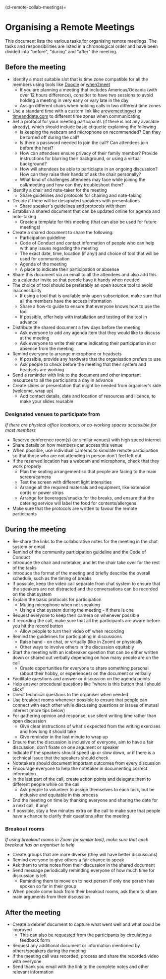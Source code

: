 (cl-remote-collab-meetings)=
# Organising a Remote Meetings

This document lists the various tasks for organising remote meetings.
The tasks and responsibilities are listed in a chronological order and have been divided into "before", "during" and "after" the meeting.

## Before the meeting

- Identify a most suitable slot that is time zone compatible for all the members using tools like [Doodle](https://doodle.com/en/) or [when2meet](https://www.when2meet.com/)
  - If you are planning a meeting that includes Americas/Oceania (with over 12 hours difference), consider to have two sessions to avoid holding a meeting in very early or vary late in the day
  - Assign different chairs when holding calls in two different time zones
- Use a standard time with a custom link like [arewemeetingyet](https://arewemeetingyet.com/) or [timeanddate.com](https://www.timeanddate.com/worldclock/fixedform.html) to different time zones when communicating
- Set a protocol for your meeting participants (if there is not any available already), which should include basic etiquette explaining the following
  - Is keeping the webcam and microphone on recommended? Can they be turned off during the call?
  - Is there a password needed to join the call? Can attendees join before the host?
  - How can attendees ensure privacy of their family member? Provide instructions for blurring their background, or using a virtual background?
  - How will attendees be able to particiapte in an ongoing discussion? How can they raise their hands of ask the chair personally?
  - What kind of challenges attendees may face while joining the call/meeting and how can they troubleshoot them?
- Identify a chair and note-taker for the meeting
  - Share guidelines and protocols for chairing and note-taking
- Decide if there will be designated speakers with presentations
  - Share speaker's guidelines and protocols with them
- Establish a shared document that can be updated online for agenda and note-taking
  - Create a template for this meeting (that can also be used for future meetings)
- Create a shared document to share the following:
  - Participation guideline
  - Code of Conduct and contact information of people who can help with any issues regarding the meeting
  - The exact date, time, location (if any!) and choice of tool that will be used for communication
  - Agenda of the meeting
  - A place to indicate their participation or absense
- Share this document via an email to all the attendees and also add this to a calendar invite so that people have it handy when needed
- The choice of tool should be preferably an open source tool to avoid inaccessibility
  - If using a tool that is available only upon subscription, make sure that all the members have the access information
  - Share a how-to guide to ensure that everyone knows how to use the tool
  - If possible, offer help with installation and testing of the tool in advance
- Distribute the shared document a few days before the meeting
  - Ask everyone to add any agenda item that they would like to discuss at the meeting
  - Ask everyone to write their name indicating their participation in or absence from the meeting
- Remind everyone to arrange microphone or headsets
  - If possible, provide any hardware that the organisation prefers to use
  - Ask people to check before the meeting that their system and headsets are working
- Send a reminder with link to the document and other important resources to all the participants a day in advance
- Create slides or presentation that might be needed from organiser's side (welcome, wrap up)
  - Add contact details, date and location of resources and licence, to make your slides reusable

### Designated venues to participate from

*If there are physical office locations, or co-working spaces accessible for most members*

- Reserve conference room(s) (or similar venues) with high speed internet
- Share details on how members can access this venue
- When possible, use individual cameras to simulate remote participation so that those who are not attending in person don't feel left out
- If the reserved location has a webcam and microphone, check that they work properly
  - Plan the seating arrangement so that people are facing to the main screen/camera
  - Test the screen with different light intensities
  - Arrange all the required materials and equipment, like extension cords or power strips
  - Arrange for beverages/snacks for the breaks, and ensure that the catering service will label the food for contents/allergens
- Make sure that the protocols are written to favour the remote participants

## During the meeting

- Re-share the links to the collaborative notes for the meeting in the chat system or email
- Remind of the community participation guideline and the Code of Conduct
- Introduce the chair and notetaker, and let the chair take over for the rest of the tasks
- Introduce the format of the meeting and briefly describe the overall schedule, such as the timing of breaks
- If possible, keep the video call separate from chat system to ensure that the speakers are not distracted and the conversations can be recorded on the chat system
- Explain the basic protocols for participation
  - Muting microphone when not speaking
  - Using a chat system during the meeting - if there is one
- Request everyone to keep their camera on whenever possible
- If recording the call, make sure that all the participants are aware before you hit the record button
  - Allow people to turn their video off when recording
- Remind the guidelines for participating in discussions
  - Raise hand - on chat, or virtually (like in Zoom) or physically
  - Other ways to involve others in the discussion equitably
- Start the meeting with an icebreaker question that can be either written down or shared out verbally depending on how many people are on the call
  - Create opportunities for everyone to share something personal (about their hobby, or experiences) on the document or verbally
- Facilitate questions and answer or discussion on the agenda points
- Help answer procedural questions like “where is this button that I should click”
- Direct technical questions to the organiser when needed
- Use breakout rooms whenever possible to ensure that people can connect with each other while discussing questions or issues of mutual interest (more tips below)
- For gathering opinion and response, use silent writing time rather than open discussion
  - Give clear instructions of what's expected from the writing exercises and how long it should take
  - Give reminder in the last minute to wrap up
- Ensure that the discussion is inclusive of everyone, aim to have a fair discussion, don’t fixate on one argument or speaker
- Indicate if the speakers should speed up or slow down, or if there is a technical issue that the speakers should check
- Notetakers should document important outcomes from every discussion
- Encourage everyone to help the notetaker in documenting correct information
- In the last part of the call, create action points and delegate them to different people while on the call
  - Ask people to volunteer to assign themselves to each task, but be inclusive and equitable in this process
- End the meeting on time by thanking everyone and sharing the date for a next call, if any!
- If possible, stay a few minutes extra on the call to make sure that people have a chance to clarify their questions after the meeting

### Breakout rooms

*If using breakout rooms in Zoom (or similar tool), make sure that each breakout has an organiser to help*
- Create groups that are more diverse (they will have better discussions)
- Remind everyone to give others a fair chance to speak
- Ask them to write notes from their discussion in the shared document
- Send message periodically reminding everyone of how much time for discussion is left
  - Reminding them to move on to next person if only one person has spoken so far in their group
- When people come back from their breakout rooms, ask them to share main arguments from their discussion

## After the meeting

- Create a debrief document to capture what went well and what could be improved
  - This can also be requested from the participants by circulating a feedback form
- Request any additional document or information mentioned by others/speakers during the meeting
- If the meeting call was recorded, process and share the recorded video with everyone
- Send thank you email with the link to the complete notes and other relevant information
